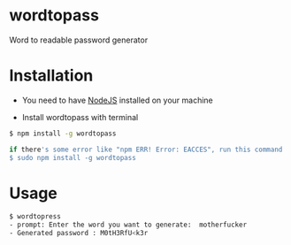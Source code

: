 # wordtopass
Word to readable password generator

# Installation

* You need to have [NodeJS](nodejs.org) installed on your machine

* Install wordtopass with terminal
```bash
$ npm install -g wordtopass

if there's some error like "npm ERR! Error: EACCES", run this command
$ sudo npm install -g wordtopass
```

# Usage
```bash
$ wordtopress
- prompt: Enter the word you want to generate:  motherfucker
- Generated password : M0tH3RfU<k3r
```
